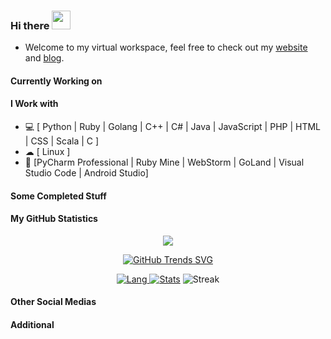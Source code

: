 ### Hi there <img src="https://raw.githubusercontent.com/Restuananda/Restuananda/master/styles/Hi.gif" width="30px">
* Welcome to my virtual workspace, feel free to check out my [website](https://satrya.zeroinside.id) and [blog](https://blog.zeroinside.id).

#### Currently Working on
<!-- * [Zero-PrayerTimes](https://github.com/Restuananda/Zero-PrayerTimes) - *A simple prayer time that will play adhan sound with doa in foreground as a Linux CLI application.*
* [Zerotwitty Assistant](https://github.com/Restuananda/Zerotwitty-Assistant) - *My personal Twitter bot that do NLP things*
* [Golang Hands On](https://github.com/Restuananda/Golang-Hands-On) - *Learn Go from start to advance with practice, inspired by Programmer Zaman Now*. 
-->

#### I Work with
* 💻 [ Python | Ruby | Golang | C++ | C# | Java | JavaScript | PHP | HTML | CSS | Scala | C ]
* ☁ [ Linux ]
* :white_square_button: [PyCharm Professional | Ruby Mine | WebStorm | GoLand | Visual Studio Code | Android Studio]

#### Some Completed Stuff
<!--* [ZeroTF Docker Stack](https://github.com/Restuananda/ZeroTF-Docker-Stack) - *TensorFlow with GPU enabled, Jupyter, Code-Server in Docker.*
* [Indonesia COVID-19 Analytics & Explorations](https://github.com/Restuananda/Indonesia-COVID-19-Analytics-n-Explorations) - *Exploring COVID-19 in Indonesia using data science.*
* [DelftX ROS-1 Course](https://github.com/Restuananda/DelftX-ROS-1-Course) - *My works in DelftX: ROS1x Hello (Real) World with ROS – Robot Operating System*
-->


#### My GitHub Statistics
<div align="center"> 

![](https://komarev.com/ghpvc/?username=Restuananda&color=brightgreen)

[![GitHub Trends SVG](https://api.githubtrends.io/user/svg/Restuananda/langs?time_range=one_year&loc_metric=changed&compact=True&theme=bright_lights)](https://githubtrends.io)

[![Lang](https://github-readme-stats-eight-theta.vercel.app/api/top-langs/?username=Restuananda&layout=compact&langs_count=8&hide_border=true&theme=algolia) ![Stats](https://github-readme-stats.vercel.app/api?username=Restuananda&show_icons=true&hide_border=true&theme=algolia)](https://github.com/Restuananda) 
![Streak](https://github-readme-streak-stats.herokuapp.com/?user=Restuananda&count_private=true&theme=algolia&hide_border=true)

</div>

#### Other Social Medias
<!--<p align="center">
    <a href="https://linkedin.com/in/satrya-budi-pratama"><img src="https://img.shields.io/badge/-Satrya%20Budi%20Pratama-0077B5?style=flat&logo=Linkedin&logoColor=white"/></a>
    <a href="mailto:satrya@zeroinside.id"><img src="https://img.shields.io/badge/-satrya@zeroinside.id-D14836?style=flat&logo=Gmail&logoColor=white"/></a>
    </p>
-->

#### Additional
<!-- <div align="center"> 
    ⏳ Year progress |████████████████████████▁▁▁▁▁▁| 80.62 %
    <pre>
    <font color='#777777'>Weather:</font> 🌦   Light rain, +27°C, 94%, ↘13km/h, 1011hPa
    <font color='#777777'>Timezone:</font> Asia/Jakarta
    <font color='#777777'>  Last Update:</font>    13:19:49+0700 <font color='#777777'>|</font> <font color='#777777'>Dawn:</font>    05:47:56  <font color='#777777'>|</font> <font color='#777777'>Sunrise:</font> 06:09:25
    <font color='#777777'>  Zenith:</font> 12:09:53      <font color='#777777'>|</font> <font color='#777777'>Sunset:</font>  18:10:15  <font color='#777777'>|</font> <font color='#777777'>Dusk:</font>    18:31:44
    <font color='#777777'>Location:</font> Medan [3.5608,98.6643]</pre>
    </div>
-->